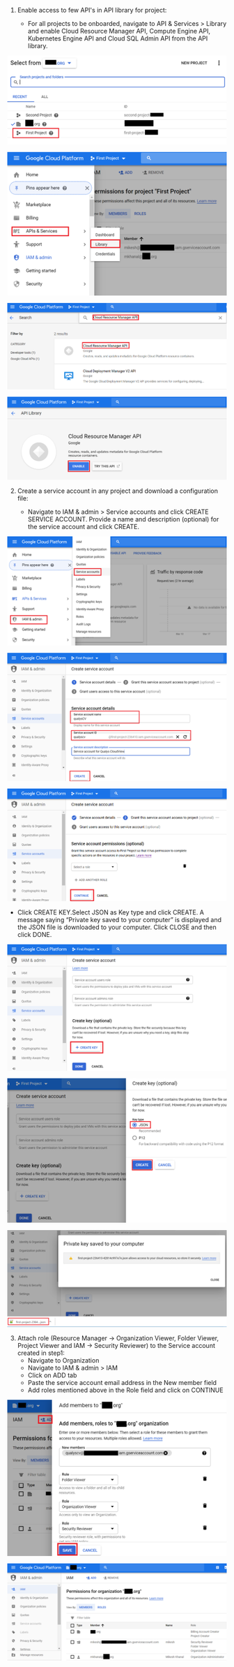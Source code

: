 1. Enable access to few API's in API library for project:

     * For all projects to be onboarded, navigate to API & Services > Library and enable Cloud Resource Manager API, Compute Engine API, Kubernetes Engine API and Cloud SQL Admin API from the API library.
     
![Image1](/example/images/1.png) 

![Image2](/example/images/2.png) 

![Image3](/example/images/3.png)

![Image4](/example/images/4.png)


2. Create a service account in any project and download a configuration file:

    * Navigate to IAM & admin > Service accounts and click CREATE SERVICE ACCOUNT. Provide a name and description (optional) for the service account and click CREATE. 
      
![Image5](/example/images/5.png)

![Image6](/example/images/6.png)

![Image7](/example/images/7.png)


   * Click CREATE KEY.Select JSON as Key type and click CREATE. A message saying “Private key saved to your computer” is displayed and the JSON file is downloaded to your computer. Click CLOSE and then click DONE. 
      
![Image8](/example/images/8.png)

![Image9](/example/images/9.png)

![Image10](/example/images/10.png)



3. Attach role (Resource Manager -> Organization Viewer, Folder Viewer, Project Viewer and    IAM -> Security Reviewer) to the Service account created in step1: 
      * Navigate to Organization 
      * Navigate to IAM & admin > IAM 
      * Click on ADD tab 
      * Paste the service account email address in the New member field 
      * Add roles mentioned above in the Role field and click on CONTINUE
      
![Image12](/example/images/12.png)

![Image11](/example/images/11.png)

